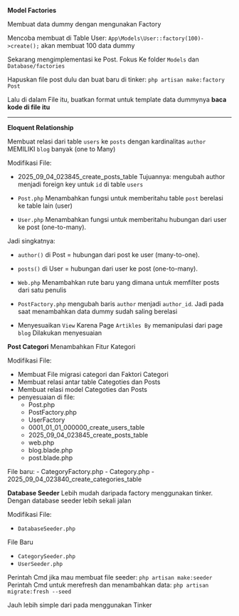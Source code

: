 **Model Factories**

Membuat data dummy dengan mengunakan Factory

Mencoba membuat di Table User: `App\Models\User::factory(100)->create();`
akan membuat 100 data dummy

Sekarang mengimplementasi ke Post. 
Fokus Ke folder `Models` dan `Database/factories`

Hapuskan file post dulu dan buat baru di tinker: 
`php artisan make:factory`
`Post`

Lalu di dalam File itu, buatkan format untuk template data dummynya **baca kode di file itu**

---

**Eloquent Relationship**

Membuat relasi dari table `users` ke `posts` 
dengan kardinalitas `author` MEMILIKI `blog` banyak (one to Many) 

Modifikasi File:
- 2025_09_04_023845_create_posts_table
Tujuannya: mengubah author menjadi foreign key untuk `id` di table `users`

-  `Post.php`
Menambahkan fungsi untuk memberitahu table `post` berelasi ke table lain (user)

- `User.php`
Menambahkan fungsi untuk memberitahu hubungan dari user ke post (one-to-many).

Jadi singkatnya:
- `author()` di Post = hubungan dari post ke user (many-to-one).
- `posts()` di User = hubungan dari user ke post (one-to-many).

- `Web.php`
Menambahkan rute baru yang dimana untuk memfilter posts dari satu penulis

- `PostFactory.php`
mengubah baris `author` menjadi `author_id`. Jadi pada saat menambahkan data dummy sudah saling berelasi

- Menyesuaikan `View`
Karena Page `Artikles By` memanipulasi dari page `blog`
Dilakukan menyesuaian 


**Post Categori**
Menambahkan Fitur Kategori

Modifikasi File:
- Membuat File migrasi categori dan Faktori Categori
- Membuat relasi antar table Categoties dan Posts
- Membuat relasi model Categoties dan Posts
- penyesuaian di file: 
    - Post.php
    - PostFactory.php
    - UserFactory
    - 0001_01_01_000000_create_users_table
    - 2025_09_04_023845_create_posts_table
    - web.php
    - blog.blade.php
    - post.blade.php

File baru:
    - CategoryFactory.php
    - Category.php
    - 2025_09_04_023840_create_categories_table

**Database Seeder**
Lebih mudah daripada factory menggunakan tinker. Dengan database seeder lebih sekali jalan 

Modifikasi File:
- `DatabaseSeeder.php`

File Baru
- `CategorySeeder.php`
- `UserSeeder.php`

Perintah Cmd jika mau membuat file seeder: `php artisan make:seeder`
Perintah Cmd untuk merefresh dan menambahkan data: `php artisan migrate:fresh --seed`

Jauh lebih simple dari pada menggunakan Tinker



